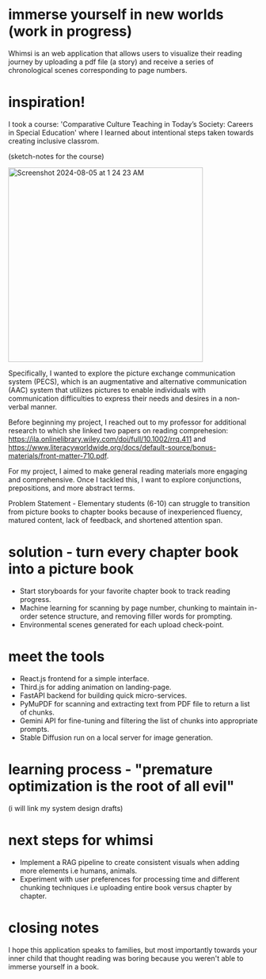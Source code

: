 # immerse yourself in new worlds (work in progress)
Whimsi is an web application that allows users to visualize their reading journey by uploading a pdf file (a story) and receive a series of chronological scenes corresponding to page numbers. 

# inspiration! 
I took a course: 'Comparative Culture Teaching in Today’s Society: Careers in Special Education' where I learned about intentional steps taken towards creating inclusive classrom. 

(sketch-notes for the course) 

<img width="393" alt="Screenshot 2024-08-05 at 1 24 23 AM" src="https://github.com/user-attachments/assets/9f39834a-ed1f-4806-a003-5d1f637d3464">


Specifically, I wanted to explore the picture exchange communication system (PECS), which is an augmentative and alternative communication (AAC) system that utilizes pictures to enable individuals with communication difficulties to express their needs and desires in a non-verbal manner. 

Before beginning my project, I reached out to my professor for additional research to which she linked two papers on reading comprehesion: https://ila.onlinelibrary.wiley.com/doi/full/10.1002/rrq.411 and https://www.literacyworldwide.org/docs/default-source/bonus-materials/front-matter-710.pdf. 

For my project, I aimed to make general reading materials more engaging and comprehensive. Once I tackled this, I want to explore conjunctions, prepositions, and more abstract terms. 

Problem Statement - Elementary students (6-10) can struggle to transition from picture books to chapter books because of inexperienced fluency, matured content, lack of feedback, and shortened attention span. 

# solution - turn every chapter book into a picture book 
- Start storyboards for your favorite chapter book to track reading progress.
- Machine learning for scanning by page number, chunking to maintain in-order setence structure, and removing filler words for prompting.
- Environmental scenes generated for each upload check-point. 

# meet the tools 
- React.js frontend for a simple interface.
- Third.js for adding animation on landing-page. 
- FastAPI backend for building quick micro-services. 
- PyMuPDF for scanning and extracting text from PDF file to return a list of chunks.
- Gemini API for fine-tuning and filtering the list of chunks into appropriate prompts.
- Stable Diffusion run on a local server for image generation.

# learning process - "premature optimization is the root of all evil"
(i will link my system design drafts)

# next steps for whimsi
- Implement a RAG pipeline to create consistent visuals when adding more elements i.e humans, animals.
- Experiment with user preferences for processing time and different chunking techniques i.e uploading entire book versus chapter by chapter. 

# closing notes
I hope this application speaks to families, but most importantly towards your inner child that thought reading was boring because you weren't able to immerse yourself in a book.  
